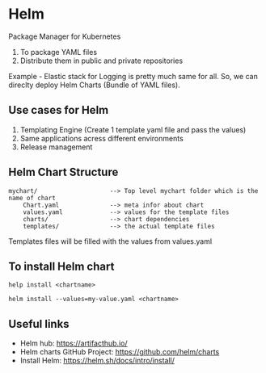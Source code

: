 # Helm

Package Manager for Kubernetes

1. To package YAML files
2. Distribute them in public and private repositories

Example - Elastic stack for Logging is pretty much same for all. So, we can direclty deploy 
Helm Charts (Bundle of YAML files).


## Use cases for Helm

1. Templating Engine (Create 1 template yaml file and pass the values)
2. Same applications acress different environments
3. Release management

## Helm Chart Structure

```
mychart/                    --> Top level mychart folder which is the name of chart
    Chart.yaml              --> meta infor about chart
    values.yaml             --> values for the template files
    charts/                 --> chart dependencies
    templates/              --> the actual template files
```

Templates files will be filled with the values from values.yaml

## To install Helm chart

```
help install <chartname>

helm install --values=my-value.yaml <chartname>
```

## Useful links

- Helm hub: https://artifacthub.io/
- Helm charts GitHub Project: https://github.com/helm/charts
- Install Helm: https://helm.sh/docs/intro/install/